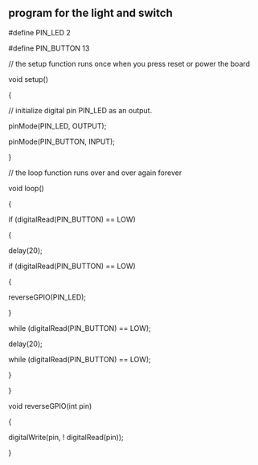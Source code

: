 ## program for the light and switch


#define PIN_LED 2

#define PIN_BUTTON 13

// the setup function runs once when you press reset or power the board

void setup()

{

// initialize digital pin PIN_LED as an output.

pinMode(PIN_LED, OUTPUT);

pinMode(PIN_BUTTON, INPUT);

}

// the loop function runs over and over again forever

void loop() 

{
 
 if (digitalRead(PIN_BUTTON) == LOW) 
 
 {
 
 delay(20);
 
 if (digitalRead(PIN_BUTTON) == LOW) 
 
 {
 
 reverseGPIO(PIN_LED);
 
 }
 
 while (digitalRead(PIN_BUTTON) == LOW);
 
 delay(20);
 
 while (digitalRead(PIN_BUTTON) == LOW);
 
 }

}

void reverseGPIO(int pin) 

{

digitalWrite(pin, ! digitalRead(pin));

}

